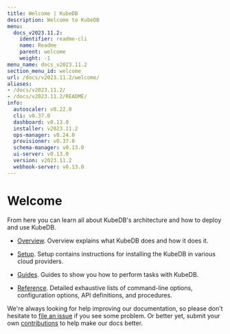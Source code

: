 ```yaml
---
title: Welcome | KubeDB
description: Welcome to KubeDB
menu:
  docs_v2023.11.2:
    identifier: readme-cli
    name: Readme
    parent: welcome
    weight: -1
menu_name: docs_v2023.11.2
section_menu_id: welcome
url: /docs/v2023.11.2/welcome/
aliases:
- /docs/v2023.11.2/
- /docs/v2023.11.2/README/
info:
  autoscaler: v0.22.0
  cli: v0.37.0
  dashboard: v0.13.0
  installer: v2023.11.2
  ops-manager: v0.24.0
  provisioner: v0.37.0
  schema-manager: v0.13.0
  ui-server: v0.13.0
  version: v2023.11.2
  webhook-server: v0.13.0
---
```


# Welcome

From here you can learn all about KubeDB's architecture and how to deploy and use KubeDB.

- [Overview](/docs/v2023.11.2/overview/). Overview explains what KubeDB does and how it does it.

- [Setup](/docs/v2023.11.2/setup/). Setup contains instructions for installing the KubeDB in various cloud providers.

- [Guides](/docs/v2023.11.2/guides/). Guides to show you how to perform tasks with KubeDB.

- [Reference](/docs/v2023.11.2/reference/). Detailed exhaustive lists of command-line options, configuration options, API definitions, and procedures.

We're always looking for help improving our documentation, so please don't hesitate to [file an issue](https://github.com/kubedb/project/issues/new) if you see some problem. Or better yet, submit your own [contributions](/docs/v2023.11.2/CONTRIBUTING) to help make our docs better.
